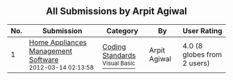 ﻿<div align="center">

## All Submissions by Arpit Agiwal

</div>

No.  | Submission | Category | By   | User Rating
---- | ---------- | -------- | ---- | -----------
1 | [Home Appliances Management Software<br /><sup>2012-03-14 02:13:58</sup>](https://github.com/Planet-Source-Code/arpit-agiwal-home-appliances-management-software__1-74313) | [Coding Standards<br /><sup>Visual Basic</sup>](../ByCategory/coding-standards__1-43.md) | Arpit Agiwal | 4.0 (8 globes from 2 users)
